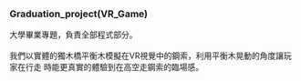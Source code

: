 ###### <h3> Graduation_project(VR_Game)
大學畢業專題，負責全部程式部分。<br>
<br> 我們以實體的獨木橋平衡木模擬在VR視覺中的鋼索，利用平衡木晃動的角度讓玩家在行走
時能更真實的體驗到在高空走鋼索的臨場感。

